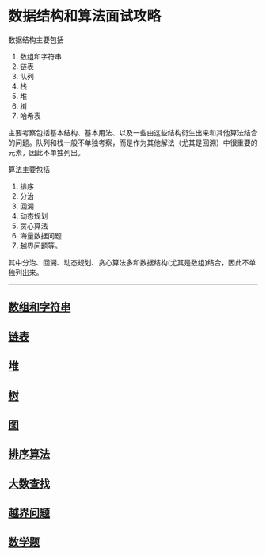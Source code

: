 # 数据结构和算法面试攻略

数据结构主要包括
1. 数组和字符串
2. 链表
3. 队列
4. 栈
5. 堆
6. 树
7. 哈希表

主要考察包括基本结构、基本用法、以及一些由这些结构衍生出来和其他算法结合的问题。队列和栈一般不单独考察，而是作为其他解法（尤其是回溯）中很重要的元素，因此不单独列出。

算法主要包括

1. 排序
2. 分治
3. 回溯
4. 动态规划
5. 贪心算法
6. 海量数据问题
7. 越界问题等。

其中分治、回溯、动态规划、贪心算法多和数据结构(尤其是数组)结合，因此不单独列出来。

---

[数组和字符串](https://github.com/Ty-Chen/Awesome-Backend/blob/master/Algorithm-Array.md)
------

[链表](https://github.com/Ty-Chen/Awesome-Backend/blob/master/Algorithm-List.md)
------

[堆](https://github.com/Ty-Chen/Awesome-Backend/blob/master/Algorithm-Heap.md)
------

[树](https://github.com/Ty-Chen/Awesome-Backend/blob/master/Algorithm-Tree.md)
------

## [图](https://github.com/Ty-Chen/Awesome-Backend/blob/master/Algorithm-Graph.md)

[排序算法](https://github.com/Ty-Chen/Awesome-Backend/blob/master/Algorithm-Sort.md)
------

[大数查找](https://github.com/Ty-Chen/Awesome-Backend/blob/master/Algorithm-LargeNum.md)
------

[越界问题](https://github.com/Ty-Chen/Awesome-Backend/blob/master/Algorithm-OutofBorder.md)
-----

## [数学题](https://github.com/Ty-Chen/Awesome-Backend/blob/master/Algorithm-Maths.md)